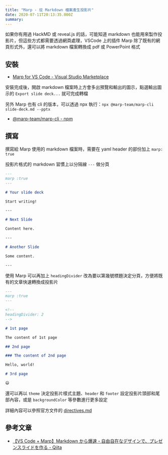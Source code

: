 ```yaml
---
title: "Marp - 從 Markdown 檔案產生投影片"
date: 2020-07-11T20:13:35.000Z
summary:
---
```


如果你有用過 HackMD 或 reveal.js 的話，可能知道 markdown 也能用來製作投影片，但這些方式都需要透過網頁處理，VSCode 上的插件 Marp 除了既有的網頁形式外，還可以將 markdown 檔案轉換成 pdf 或 PowerPoint 格式

## 安裝

- [Marp for VS Code - Visual Studio Marketplace](https://marketplace.visualstudio.com/items?itemName=marp-team.marp-vscode)

安裝完成後，開啟 markdown 檔案時上方會多出預覽和輸出的圖示，點選輸出圖示的 `Export slide deck...` 就可完成轉檔

另外 Marp 也有 cli 的版本，可以透過 npx 執行：`npx @marp-team/marp-cli slide-deck.md --pptx`

- [@marp-team/marp-cli - npm](https://www.npmjs.com/package/@marp-team/marp-cli)

## 撰寫

撰寫給 Marp 使用的 markdown 檔案時，需要在 yaml header 的部份加上 `marp: true`

投影片格式的 markdown 習慣上以分隔線 `---` 做分頁

```markdown
---
marp :true
---

# Your slide deck

Start writing!

---

# Next Slide

Content here.

---

# Another Slide

Some content.

---
```

使用 Marp 可以再加上 `headingDivider` 改為要以第幾號標題決定分頁，方便將既有的文章快速轉換成投影片

```markdown
---
marp :true
---

<!--
headingDivider: 2
-->

# 1st page

The content of 1st page

## 2nd page

### The content of 2nd page

Hello, world!

# 3rd page

😃
```

還可以再以 `theme` 決定投影片樣式主題、`header` 和 `footer` 設定投影片頭部和尾部內容，或是 `backgroundColor` 等參數進行更多設定

詳細內容可以參照官方文件的 [directives.md](https://github.com/marp-team/marpit/blob/master/docs/directives.md)

## 參考文章

- [【VS Code + Marp】Markdown から爆速・自由自在なデザインで、プレゼンスライドを作る - Qiita](https://qiita.com/tomo_makes/items/aafae4021986553ae1d8)
